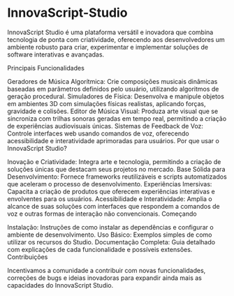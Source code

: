 # InnovaScript-Studio

InnovaScript Studio é uma plataforma versátil e inovadora que combina tecnologia de ponta com criatividade, oferecendo aos desenvolvedores um ambiente robusto para criar, experimentar e implementar soluções de software interativas e avançadas.

Principais Funcionalidades

Geradores de Música Algorítmica: Crie composições musicais dinâmicas baseadas em parâmetros definidos pelo usuário, utilizando algoritmos de geração procedural.
Simuladores de Física: Desenvolva e manipule objetos em ambientes 3D com simulações físicas realistas, aplicando forças, gravidade e colisões.
Editor de Música Visual: Produza arte visual que se sincroniza com trilhas sonoras geradas em tempo real, permitindo a criação de experiências audiovisuais únicas.
Sistemas de Feedback de Voz: Controle interfaces web usando comandos de voz, oferecendo acessibilidade e interatividade aprimoradas para usuários.
Por que usar o InnovaScript Studio?

Inovação e Criatividade: Integra arte e tecnologia, permitindo a criação de soluções únicas que destacam seus projetos no mercado.
Base Sólida para Desenvolvimento: Fornece frameworks reutilizáveis e scripts automatizados que aceleram o processo de desenvolvimento.
Experiências Imersivas: Capacita a criação de produtos que oferecem experiências interativas e envolventes para os usuários.
Acessibilidade e Interatividade: Amplia o alcance de suas soluções com interfaces que respondem a comandos de voz e outras formas de interação não convencionais.
Começando

Instalação: Instruções de como instalar as dependências e configurar o ambiente de desenvolvimento.
Uso Básico: Exemplos simples de como utilizar os recursos do Studio.
Documentação Completa: Guia detalhado com explicações de cada funcionalidade e possíveis extensões.
Contribuições

Incentivamos a comunidade a contribuir com novas funcionalidades, correções de bugs e ideias inovadoras para expandir ainda mais as capacidades do InnovaScript Studio.
